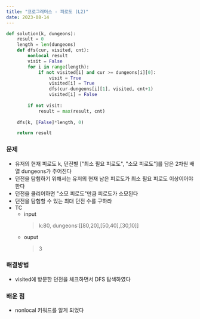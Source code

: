 ```yaml
---
title: "프로그래머스 - 피로도 (L2)"
date: 2023-08-14
---
```


```python
def solution(k, dungeons):
    result = 0
    length = len(dungeons)
    def dfs(cur, visited, cnt):
        nonlocal result
        visit = False
        for i in range(length):
            if not visited[i] and cur >= dungeons[i][0]:
                visit = True
                visited[i] = True
                dfs(cur-dungeons[i][1], visited, cnt+1)
                visited[i] = False
        
        if not visit:
            result = max(result, cnt)
    
    dfs(k, [False]*length, 0)

    return result
```

### 문제

- 유저의 현재 피로도 k, 던전별 ["최소 필요 피로도", "소모 피로도"]를 담은 2차원 배열 dungeons가 주어진다
- 던전을 탐험하기 위해서는 유저의 현재 남은 피로도가 최소 필요 피로도 이상이어야 한다
- 던전을 클리어하면 "소모 피로도"만큼 피로도가 소모된다
- 던전을 탐험할 수 있는 최대 던전 수를 구하라
- TC
  - input
    > k:80, dungeons:[[80,20],[50,40],[30,10]]
  - ouput
    > 3

### 해결방법
- visited에 방문한 던전을 체크하면서 DFS 탐색하였다

### 배운 점
- nonlocal 키워드를 알게 되었다
